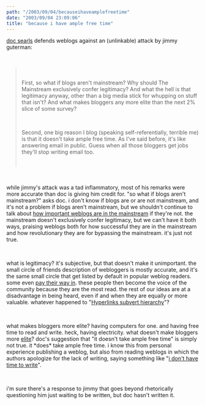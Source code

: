 ```yaml
---
path: "/2003/09/04/becauseihaveamplefreetime" 
date: "2003/09/04 23:09:06" 
title: "because i have ample free time" 
---
```

<p><a href="http://doc.weblogs.com/2003/09/03#contentCabinetKey">doc searls</a> defends weblogs against an (unlinkable) attack by jimmy guterman:</p><br><blockquote><br><p>First, so what if blogs aren't mainstream? Why should The Mainstream exclusively confer legitimacy? And what the hell is that legitimacy anyway, other than a big media stick for whupping on stuff that isn't? And what makes bloggers any more elite than the next 2% slice of some survey?</p><br><p>Second, one big reason I blog (speaking self-referentially, terrible me) is that it doesn't take ample free time. As I've said before, it's like answering email in public. Guess when all those bloggers get jobs they'll stop writing email too.</p><br></blockquote><br><p>while jimmy's attack was a tad inflammatory, most of his remarks were more accurate than doc is giving him credit for. "so what if blogs aren't mainstream?" asks doc. i don't know if blogs are or are not mainstream, and it's not a problem if blogs aren't mainstream, but we shouldn't continue to talk about <a href="http://davenet.userland.com/2003/09/02/tipsForCandidatesReWeblogs">how important weblogs are in the mainstream</a> if they're not. the mainstream doesn't exclusively confer legitimacy, but we can't have it both ways, praising weblogs both for how successful they are in the mainstream and how revolutionary they are for bypassing the mainstream. it's just not true.</p><br><p>what is legitimacy? it's subjective, but that doesn't make it unimportant. the small circle of friends description of webloggers is mostly accurate, and it's the same small circle that get listed by default in popular weblog readers. some even <a href="http://radio.weblogs.com/0001014/2003/07/07.html#a4052">pay their way in</a>. these people then become the voice of the community because they are the most read. the rest of our ideas are at a disadvantage in being heard, even if and when they are equally or more valuable. whatever happened to "<a href="http://www.cluetrain.org/">Hyperlinks subvert hierarchy</a>"?</p><br><p>what makes bloggers more elite? having computers for one. and having free time to read and write. heck, having electricity. what doesn't make bloggers more <a href="http://www.globalrichlist.com/">elite</a>? doc's suggestion that "it doesn't take ample free time" is simply not true. it *does* take ample free time. i know this from personal experience publishing a weblog, but also from reading weblogs in which the authors apologize for the lack of writing, saying something like "<a href="http://www.google.com/search?q=%22i+don't+have+time+to+write%22">i don't have time to write</a>".</p><br><p>i'm sure there's a response to jimmy that goes beyond rhetorically questioning him just waiting to be written, but doc hasn't written it.</p>